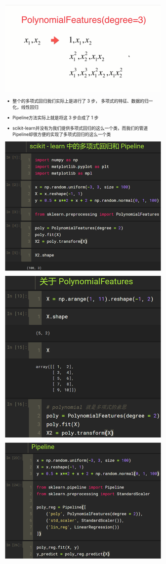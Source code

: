![1569056137056](assets/1569056137056.png)

- 整个的多项式回归我们实际上是进行了 3 步， 多项式的特征、数据的归一化，线性回归
- Pipeline方法实际上就是将这 3 步合成了 1 步

- scikit-learn并没有为我们提供多项式回归的这么一个类，而我们的管道Pipeline却很方便的实现了多项式回归的这么一个类

![1569057835544](assets/1569057835544.png)

![1569057910435](assets/1569057910435.png)

![1569057994917](assets/1569057994917.png)

